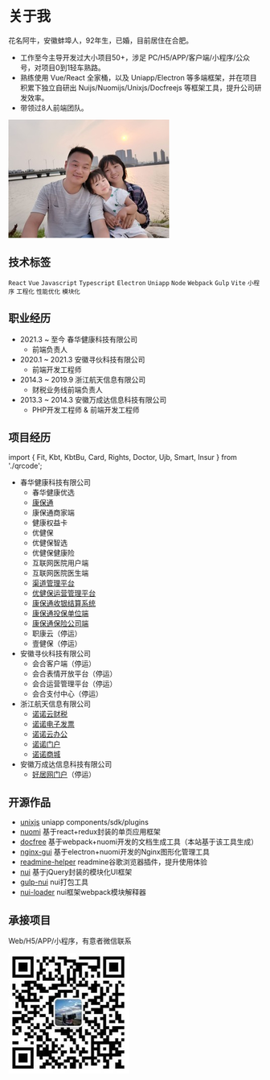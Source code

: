 # 关于我

花名阿牛，安徽蚌埠人，92年生，已婚，目前居住在合肥。
- 工作至今主导开发过大小项目50+，涉足 PC/H5/APP/客户端/小程序/公众号，对项目0到1轻车熟路。
- 熟练使用 Vue/React  全家桶，以及 Uniapp/Electron  等多端框架，并在项目积累下独立自研出 Nuijs/Nuomijs/Unixjs/Docfreejs  等框架工具，提升公司研发效率。
- 带领过8人前端团队。

![](./.img/photo.jpg)

## 技术标签

`React`
`Vue`
`Javascript`
`Typescript`
`Electron`
`Uniapp`
`Node`
`Webpack`
`Gulp`
`Vite`
`小程序`
`工程化`
`性能优化`
`模块化`

## 职业经历

- 2021.3 ~ 至今 春华健康科技有限公司
  - 前端负责人
- 2020.1 ~ 2021.3 安徽寻伙科技有限公司
  - 前端开发工程师
- 2014.3 ~ 2019.9 浙江航天信息有限公司
  - 财税业务线前端负责人 
- 2013.3 ~ 2014.3 安徽万成达信息科技有限公司
  - PHP开发工程师 & 前端开发工程师

## 项目经历

import { Fit, Kbt, KbtBu, Card, Rights, Doctor, Ujb, Smart, Insur } from './qrcode';

- 春华健康科技有限公司
  - <a>春华健康优选</a>
    <Fit />
  - [康保通](https://kangbaotong.net/)
    <Kbt />
  - <a>康保通商家端</a>
    <KbtBu />
  - <a>健康权益卡</a>
    <Card />
  - <a>优健保</a>
    <Ujb />
  - <a>优健保智选</a>
    <Smart />
  - <a>优健保健康险</a>
    <Insur />
  - <a>互联网医院用户端</a>
    <Rights />
  - <a>互联网医院医生端</a>
    <Doctor />
  - [渠道管理平台](https://reach.kangbaotong.net/)
  - [优健保运营管理平台](https://haas.youjianbao.cc/)
  - [康保通收银结算系统](https://e.kangbaotong.net/)
  - [康保通投保单位端](https://ins.kangbaotong.net/)
  - [康保通保险公司端](https://haas.kangbaotong.net/)
  - <a>职康云</a>（停运）
  - <a>壹健保</a>（停运）
- 安徽寻伙科技有限公司
  - <a>会合客户端</a>（停运）
  - <a>会合表情开放平台</a>（停运）
  - <a>会合运营管理平台</a>（停运）
  - <a>会合支付中心</a>（停运）
- 浙江航天信息有限公司
  - [诺诺云财税](https://cloud.nuonuo.com/)
  - [诺诺电子发票](https://fp.nuonuo.com/)
  - [诺诺云办公](https://oa.nuonuo.com/)
  - [诺诺门户](https://www.nuonuo.com/)
  - [诺诺商城](https://www.axnsc.com/)
- 安徽万成达信息科技有限公司
  - [好居网门户](https://haoju.cn/)（停运）

## 开源作品

- [unixjs](https://github.com/unixjs/unixjs) uniapp components/sdk/plugins 
- [nuomi](https://github.com/nuomijs/nuomi) 基于react+redux封装的单页应用框架
- [docfree](https://github.com/yinjiazeng/docfree) 基于webpack+nuomi开发的文档生成工具（本站基于该工具生成）
- [nginx-gui](https://github.com/yinjiazeng/NginxGUI) 基于electron+nuomi开发的Nginx图形化管理工具
- [readmine-helper](https://github.com/yinjiazeng/readmine-helper) readmine谷歌浏览器插件，提升使用体验
- [nui](https://github.com/yinjiazeng/nui) 基于jQuery封装的模块化UI框架
- [gulp-nui](https://github.com/yinjiazeng/gulp-nui) nui打包工具
- [nui-loader](https://github.com/yinjiazeng/gulp-nui) nui框架webpack模块解释器

## 承接项目

Web/H5/APP/小程序，有意者微信联系

![](./.img/wechat.jpg)
